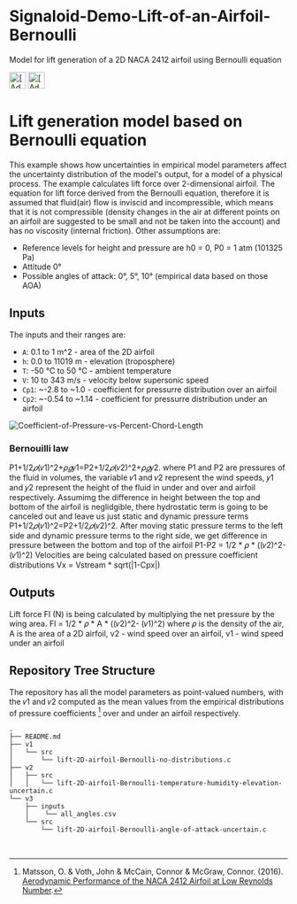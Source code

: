 # Signaloid-Demo-Lift-of-an-Airfoil-Bernoulli

Model for lift generation of a 2D NACA 2412 airfoil using Bernoulli equation

[<img src="https://assets.signaloid.io/add-to-signaloid-cloud-logo-dark-v6.png#gh-dark-mode-only" alt="[Add to signaloid.io]" height="30">](https://signaloid.io/repositories?connect=https://github.com/MaximPetrusenko/Signaloid-Demo-Lift-of-an-Airfoil-Bernoulli#gh-dark-mode-only)
[<img src="https://assets.signaloid.io/add-to-signaloid-cloud-logo-light-v6.png#gh-light-mode-only" alt="[Add to signaloid.io]" height="30">](https://signaloid.io/repositories?connect=https://github.com/MaximPetrusenko/Signaloid-Demo-Lift-of-an-Airfoil-Bernoulli#gh-light-mode-only)

# Lift generation model based on Bernoulli equation
This example shows how uncertainties in empirical model parameters affect the uncertainty distribution of the model's output, for a model of a physical process. The example calculates lift force over 2-dimensional airfoil. The equation for lift force derived from the Bernoulli equation, therefore it is assumed that fluid(air) flow is inviscid and incompressible, which means that it is not compressible (density changes in the air at different points on an airfoil are suggested to be small and not be taken into the account) and has no viscosity (internal friction). 
Other assumptions are:
- Reference levels for height and pressure are h0 = 0, P0 = 1 atm (101325 Pa)
- Attitude 0°
- Possible angles of attack: 0°, 5°, 10° (empirical data based on those AOA)

## Inputs
The inputs and their ranges are:
  -	`A`:		0.1 to 1 m^2 - area of the 2D airfoil
  -	`h`:	  0.0 to 11019 m - elevation (troposphere)
  - `T`:	  -50 °C to 50 °C - ambient temperature
  -	`V`:		10 to 343 m/s - velocity below supersonic speed
  -	`Сp1`:	~-2.8 to ~1.0 - coefficient for pressurre distribution over an airfoil
  -	`Сp2`:	~-0.54 to ~1.14 - coefficient for pressurre distribution under an airfoil 
  
![Coefficient-of-Pressure-vs-Percent-Chord-Length](https://user-images.githubusercontent.com/72452482/220147400-506b3916-9d18-4a7d-9139-2214d3a66bc1.png)

### Bernouilli law 
P1+1/2*𝜌*(𝑣1)^2+𝜌*𝑔*𝑦1=P2+1/2*𝜌*(𝑣2)^2+𝜌*𝑔*𝑦2. where P1 and P2 are pressures of the fluid in volumes, the variable 𝑣1 and 𝑣2 represent the wind speeds, 𝑦1 and 𝑦2 represent the height of the fluid in under and over and airfoil respectively.
Assumimg the difference in height between the top and bottom of the airfoil is neglidgible, there hydrostatic term is going to be canceled out and leave us just static and dynamic pressure terms
P1+1/2*𝜌*(𝑣1)^2=P2+1/2*𝜌*(𝑣2)^2.
After moving static pressure terms to the left side and dynamic pressure terms to the right side, we get difference in pressure between the bottom and top of the airfoil
P1-P2 = 1/2 * 𝜌 * ((𝑣2)^2- (𝑣1)^2)
Velocities are being calculated based on pressure coefficient distributions 
Vx = Vstream * sqrt(|1-Cpx|)
## Outputs
Lift force Fl (N) is being calculated by multiplying the net pressure by the wing area.
Fl = 1/2 * 𝜌 * A  * ((𝑣2)^2- (𝑣1)^2)
where 𝜌 is the density of the air, A is the area of a 2D airfoil, v2 - wind speed over an airfoil, v1 - wind speed under an airfoil
 
## Repository Tree Structure
The repository has all the model parameters as point-valued numbers, with the 𝑣1 and 𝑣2 computed as the mean values from the empirical distributions of pressure coefficients [^0] over and under an airfoil respectively.

```
.
├── README.md
├── v1
│   └── src
│       └── lift-2D-airfoil-Bernoulli-no-distributions.c
├── v2
│   ├── src
│   │   └── lift-2D-airfoil-Bernoulli-temperature-humidity-elevation-uncertain.c
└── v3
    ├── inputs
    │    └── all_angles.csv
    └── src
        └── lift-2D-airfoil-Bernoulli-angle-of-attack-uncertain.c

```
<br/>

[^0]: Matsson, O. & Voth, John & McCain, Connor & McGraw, Connor. (2016). [Aerodynamic Performance of the NACA 2412 Airfoil at Low Reynolds Number](https://www.researchgate.net/publication/319271205_Aerodynamic_Performance_of_the_NACA_2412_Airfoil_at_Low_Reynolds_Number).
